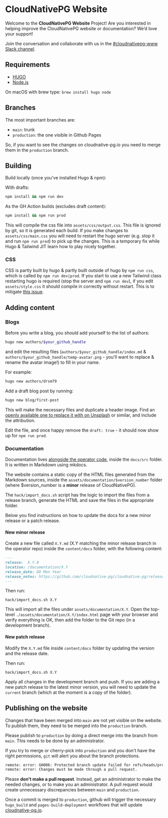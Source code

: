 # CloudNativePG Website

Welcome to the **CloudNativePG Website** Project! Are you interested in helping
improve the CloudNativePG website or documentation? We’d love your support!

Join the conversation and collaborate with us in the
[#cloudnativepg-www Slack channel](https://cloud-native.slack.com/archives/C08LV0CMNMD).

## Requirements

- [HUGO](https://gohugo.io/)
- [Node.js](https://nodejs.org/en/)

On macOS with brew type: `brew install hugo node`

## Branches

The most important branches are:

- `main`: trunk
- `production`: the one visible in Github Pages

So, if you want to see the changes on cloudnative-pg.io you need to merge them
in the `production` branch.

## Building

Build locally (once you've installed Hugo & npm):

With drafts:

``` sh
npm install && npm run dev
```

As the GH Action builds (excludes draft content):

``` sh
npm install && npm run prod
```

This will compile the css file into `assets/css/output.css`. This file is ignored by git, so it is generated each build. If you make changes to `assets/css/main.css` you will need to restart the hugo server (e.g. stop it and run `npm run prod`) to pick up the changes. This is a temporary fix while Hugo & Tailwind JIT learn how to play nicely together.

### CSS

CSS is partly built by hugo & partly built outside of hugo by `npm run css`, which is called by `npm run dev|prod`. If you start to use a new Tailwind class restarting hugo is required (stop the server and `npm run dev`), if you edit `assets/style.css` it should compile in correctly without restart. This is to mitigate [this issue](https://github.com/gohugoio/hugo/issues/8343).

## Adding content

### Blogs

Before you write a blog, you should add yourself to the list of authors:

``` sh
hugo new authors/$your_github_handle
```

and edit the resulting files (`authors/$your_github_handle/index.md` & `authors/$your_github_handle/temp-avatar.png` - you'll want to replace & rename the avatar image!) to fill in your name.

For example:

``` sh
hugo new authors/drsm79
```

Add a draft blog post by running:

``` sh
hugo new blog/first-post
```

This will make the necessary files and duplicate a header image. Find an [openly available one to replace it with on Unsplash](https://unsplash.com/) or similar, and include the attribution.

Edit the file, and once happy remove the `draft: true` - it should now show up for `npm run prod`.

### Documentation

Documentation lives [alongside the operator code](https://github.com/cloudnative-pg/cloudnative-pg),
inside the `docs/src` folder. It is written in Markdown using mkdocs.

The website contains a static copy of the HTML files generated from the
Markdown sources, inside the `assets/documentation/$version_number` folder
(where $version_number is a **minor** release of CloudNativePG).

The `hack/import_docs.sh` script has the logic to import the files from a
release branch, generate the HTML and save the files in the appropriate folder.

Below you find instructions on how to update the docs for a new minor release
or a patch release.

#### New minor release

Create a new file called `X.Y.md` (X.Y matching the minor release branch in the
operator repo) inside the `content/docs` folder, with the following content:

```markdown
---
release:  X.Y.0
location: /documentation/X.Y
release_date: DD Mon Year
release_notes: https://github.com/cloudnative-pg/cloudnative-pg/releases/tag/vX.Y.0
---
```

Then run:

```console
hack/import_docs.sh X.Y
```

This will import all the files under `assets/documentation/X.Y`. Open the
top-level `./assets/documentation/X.Y/index.html` page with your browser and
verify everything is OK, then add the folder to the Git repo (in a development
branch).

#### New patch release

Modify the `X.Y.md` file inside `content/docs` folder by updating the version
and the release date.

Then run:

```console
hack/import_docs.sh X.Y
```

Apply all changes in the development branch and push. If you are adding a new
patch release to the latest minor version, you will need to update the
`current` branch (which at the moment is a copy of the folder).

## Publishing on the website

Changes that have been merged into `main` are not yet visible on the website. To
publish them, they need to be merged into the `production` branch.

Please publish to `production` by doing a direct merge into the branch from
`main`.
This needs to be done by an administrator.

If you try to merge or cherry-pick into `production` and you don't have the
right permissions, `git` will alert you about the branch protections.

``` sh
remote: error: GH006: Protected branch update failed for refs/heads/production.
remote: error: Changes must be made through a pull request.
```

Please **don't make a pull request**. Instead, get an administrator to make the
needed changes, or to make you an administrator. A pull request would create
unnecessary discrepancies between `main` and `production`.

Once a commit is merged to `production`, github will trigger the necessary
`hugo_build` and `pages-build-deployment` workflows that will update
[cloudnative-pg.io](https://cloudnative-pg.io).
